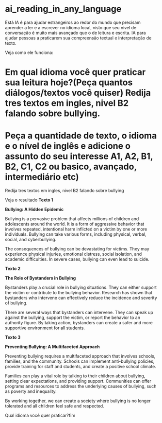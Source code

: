 # ai_reading_in_any_language
Está IA é para ajudar estrangeiros ao redor do mundo que precisam aprender a ler e a escrever no idioma local, visto que seu nivel de conversação é muito mais avançado que o de leitura e escrita.
IA para ajudar pessoas a  praticarem sua compreensão textual e interpretação de texto.


Veja como ele funciona:

Em qual idioma você quer praticar sua leitura hoje?(Peça quantos diálogos/textos você quiser) Redija tres textos em ingles, nivel B2 falando sobre bullying.
==================================================================
**Peça a quantidade de texto, o idioma e o nível de inglês e adicione 
o assunto do seu interesse A1, A2, B1, B2, C1, C2 ou basico, 
avançado, intermediário etc)**
=================================================================
Redija tres textos em ingles, nivel B2 falando sobre bullying

Veja o resultado
  **Texto 1**

**Bullying: A Hidden Epidemic**

Bullying is a pervasive problem that affects millions of children and adolescents around the world. It is a form of aggressive behavior that involves repeated, intentional harm inflicted on a victim by one or more individuals. Bullying can take various forms, including physical, verbal, social, and cyberbullying.

The consequences of bullying can be devastating for victims. They may experience physical injuries, emotional distress, social isolation, and academic difficulties. In severe cases, bullying can even lead to suicide.

**Texto 2**

**The Role of Bystanders in Bullying**

Bystanders play a crucial role in bullying situations. They can either support the victim or contribute to the bullying behavior. Research has shown that bystanders who intervene can effectively reduce the incidence and severity of bullying.

There are several ways that bystanders can intervene. They can speak up against the bullying, support the victim, or report the behavior to an authority figure. By taking action, bystanders can create a safer and more supportive environment for all students.

**Texto 3**

**Preventing Bullying: A Multifaceted Approach**

Preventing bullying requires a multifaceted approach that involves schools, families, and the community. Schools can implement anti-bullying policies, provide training for staff and students, and create a positive school climate.

Families can play a vital role by talking to their children about bullying, setting clear expectations, and providing support. Communities can offer programs and resources to address the underlying causes of bullying, such as poverty and inequality.

By working together, we can create a society where bullying is no longer tolerated and all children feel safe and respected. 

Qual idioma você quer praticar?fim
